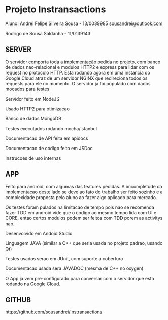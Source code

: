 # Projeto Instransactions

Aluno: Andrei Felipe Silveira Sousa - 13/0039985 sousandrei@outlook.com

Rodrigo de Sousa Saldanha - 11/0139143

## SERVER

O servidor comporta toda a implementação pedida no projeto, com banco
de dados nao-relacional e modulos HTTP2 e express para lidar com 
os request no protocolo HTTP.
Esta rodando agora em uma instancia do Google Cloud atraz de um servidor
NGINX que redireciona todos os requests para ele no momento. O servidor ja foi populado com dados mocados para testes

Servidor feito em NodeJS

Usado HTTP2 para otimizacao

Banco de dados MongoDB

Testes executados rodando mocha/istanbul

Documentacao de API feita em apidocs

Documentacao de codigo feito em JSDoc

Instrucoes de uso internas

## APP

Feito para android, com algumas das features pedidas. A imcompletude da 
implementacao deste lado se deve ao fato do trabalho ser feito sozinho e 
a complexidade proposta pelo aluno ao fazer algo aplicado para mercado.

Os testes foram pulados na limitacao de tempo pois nao se recomenda 
fazer TDD em android vide que o codigo ao mesmo tempo lida com UI e 
CORE, entao certos modulos podem ser feitos com TDD porem as 
activitys nao.

Desenvolvido em Andoid Studio

Linguagem JAVA (similar a C++ que seria usada no projeto padrao, usando Qt)

Testes usados serao em JUnit, com suporte a cobertura

Documentacao usada sera JAVADOC (mesma de C++ no oxygen)

O App ja vem pre-configurado para conversar com o servidor que esta rodando na Google Cloud.

## GITHUB

https://github.com/sousandrei/instransactions
